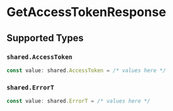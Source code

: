 # GetAccessTokenResponse


## Supported Types

### `shared.AccessToken`

```typescript
const value: shared.AccessToken = /* values here */
```

### `shared.ErrorT`

```typescript
const value: shared.ErrorT = /* values here */
```


